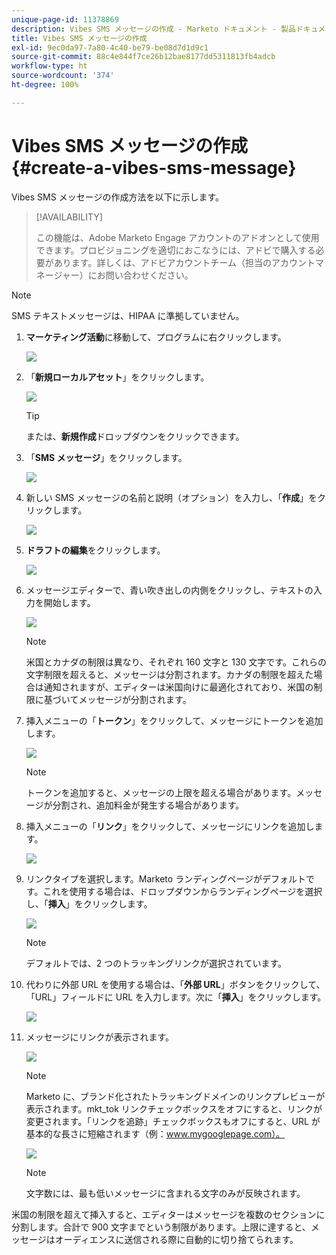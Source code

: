 ```yaml
---
unique-page-id: 11378869
description: Vibes SMS メッセージの作成 - Marketo ドキュメント - 製品ドキュメント
title: Vibes SMS メッセージの作成
exl-id: 9ec0da97-7a80-4c40-be79-be08d7d1d9c1
source-git-commit: 88c4e844f7ce26b12bae8177dd5311813fb4adcb
workflow-type: ht
source-wordcount: '374'
ht-degree: 100%

---
```


# Vibes SMS メッセージの作成 {#create-a-vibes-sms-message}

Vibes SMS メッセージの作成方法を以下に示します。

>[!AVAILABILITY]
>
>この機能は、Adobe Marketo Engage アカウントのアドオンとして使用できます。プロビジョニングを適切におこなうには、アドビで購入する必要があります。詳しくは、アドビアカウントチーム（担当のアカウントマネージャー）にお問い合わせください。

>[!NOTE]
>
>SMS テキストメッセージは、HIPAA に準拠していません。

1. **マーケティング活動**&#x200B;に移動して、プログラムに右クリックします。

   ![](assets/mobile-right-click-hand.jpg)

1. 「**新規ローカルアセット**」をクリックします。

   ![](assets/new-local-asset-hand.jpg)

   >[!TIP]
   >
   >または、**新規作成**&#x200B;ドロップダウンをクリックできます。

1. 「**SMS メッセージ**」をクリックします。

   ![](assets/new-local-asset-selection-hand.jpg)

1. 新しい SMS メッセージの名前と説明（オプション）を入力し、「**作成**」をクリックします。

   ![](assets/new-sms-message-offer-ends-soon-hands.jpg)

1. **ドラフトの編集**&#x200B;をクリックします。

   ![](assets/edit-draft-hand.jpg)

1. メッセージエディターで、青い吹き出しの内側をクリックし、テキストの入力を開始します。

   ![](assets/message-text-pencil.jpg)

   >[!NOTE]
   >
   >米国とカナダの制限は異なり、それぞれ 160 文字と 130 文字です。これらの文字制限を超えると、メッセージは分割されます。カナダの制限を超えた場合は通知されますが、エディターは米国向けに最適化されており、米国の制限に基づいてメッセージが分割されます。

1. 挿入メニューの「**トークン**」をクリックして、メッセージにトークンを追加します。

   ![](assets/add-token-real-hand.jpg)

   >[!NOTE]
   >
   >トークンを追加すると、メッセージの上限を超える場合があります。メッセージが分割され、追加料金が発生する場合があります。

1. 挿入メニューの「**リンク**」をクリックして、メッセージにリンクを追加します。

   ![](assets/full-message-link-hand.jpg)

1. リンクタイプを選択します。Marketo ランディングページがデフォルトです。これを使用する場合は、ドロップダウンからランディングページを選択し、「**挿入**」をクリックします。

   ![](assets/insert-link-real-hands.jpg)

   >[!NOTE]
   >
   >デフォルトでは、2 つのトラッキングリンクが選択されています。

1. 代わりに外部 URL を使用する場合は、「**外部 URL**」ボタンをクリックして、「URL」フィールドに URL を入力します。次に「**挿入**」をクリックします。

   ![](assets/insert-link-url-hands.jpg)

1. メッセージにリンクが表示されます。

   ![](assets/link-added.jpg)

   >[!NOTE]
   >
   >Marketo に、ブランド化されたトラッキングドメインのリンクプレビューが表示されます。mkt_tok リンクチェックボックスをオフにすると、リンクが変更されます。「リンクを追跡」チェックボックスもオフにすると、URL が基本的な長さに短縮されます（例：www.mygooglepage.com）。

   ![](assets/image2016-7-27-16-3a20-3a16.png)

   >[!NOTE]
   >
   >文字数には、最も低いメッセージに含まれる文字のみが反映されます。

米国の制限を超えて挿入すると、エディターはメッセージを複数のセクションに分割します。合計で 900 文字までという制限があります。上限に達すると、メッセージはオーディエンスに送信される際に自動的に切り捨てられます。
